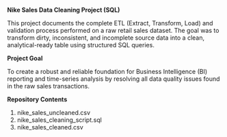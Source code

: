 **Nike Sales Data Cleaning Project (SQL)**

This project documents the complete ETL (Extract, Transform, Load) and validation process performed on a raw retail sales dataset. The goal was to transform dirty, inconsistent, and incomplete source data into a clean, analytical-ready table using structured SQL queries.

**Project Goal**

To create a robust and reliable foundation for Business Intelligence (BI) reporting and time-series analysis by resolving all data quality issues found in the raw sales transactions.

**Repository Contents**

1. nike_sales_uncleaned.csv
2. nike_sales_cleaning_script.sql
3. nike_sales_cleaned.csv

 



